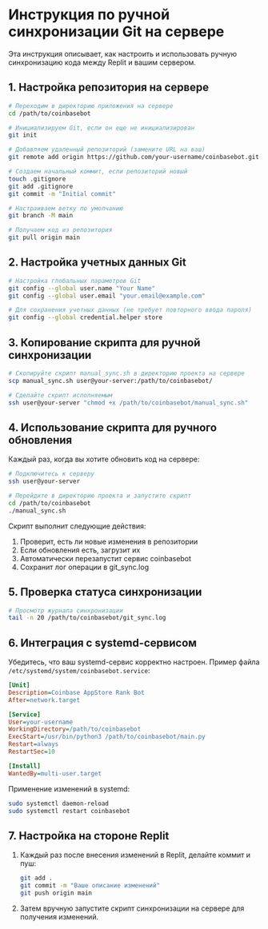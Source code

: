 # Инструкция по ручной синхронизации Git на сервере

Эта инструкция описывает, как настроить и использовать ручную синхронизацию кода между Replit и вашим сервером.

## 1. Настройка репозитория на сервере

```bash
# Переходим в директорию приложения на сервере
cd /path/to/coinbasebot

# Инициализируем Git, если он еще не инициализирован
git init

# Добавляем удаленный репозиторий (замените URL на ваш)
git remote add origin https://github.com/your-username/coinbasebot.git

# Создаем начальный коммит, если репозиторий новый
touch .gitignore
git add .gitignore
git commit -m "Initial commit"

# Настраиваем ветку по умолчанию
git branch -M main

# Получаем код из репозитория
git pull origin main
```

## 2. Настройка учетных данных Git

```bash
# Настройка глобальных параметров Git
git config --global user.name "Your Name"
git config --global user.email "your.email@example.com"

# Для сохранения учетных данных (не требует повторного ввода пароля)
git config --global credential.helper store
```

## 3. Копирование скрипта для ручной синхронизации

```bash
# Скопируйте скрипт manual_sync.sh в директорию проекта на сервере
scp manual_sync.sh user@your-server:/path/to/coinbasebot/

# Сделайте скрипт исполняемым
ssh user@your-server "chmod +x /path/to/coinbasebot/manual_sync.sh"
```

## 4. Использование скрипта для ручного обновления

Каждый раз, когда вы хотите обновить код на сервере:

```bash
# Подключитесь к серверу
ssh user@your-server

# Перейдите в директорию проекта и запустите скрипт
cd /path/to/coinbasebot
./manual_sync.sh
```

Скрипт выполнит следующие действия:
1. Проверит, есть ли новые изменения в репозитории
2. Если обновления есть, загрузит их
3. Автоматически перезапустит сервис coinbasebot
4. Сохранит лог операции в git_sync.log

## 5. Проверка статуса синхронизации

```bash
# Просмотр журнала синхронизации
tail -n 20 /path/to/coinbasebot/git_sync.log
```

## 6. Интеграция с systemd-сервисом

Убедитесь, что ваш systemd-сервис корректно настроен. Пример файла `/etc/systemd/system/coinbasebot.service`:

```ini
[Unit]
Description=Coinbase AppStore Rank Bot
After=network.target

[Service]
User=your-username
WorkingDirectory=/path/to/coinbasebot
ExecStart=/usr/bin/python3 /path/to/coinbasebot/main.py
Restart=always
RestartSec=10

[Install]
WantedBy=multi-user.target
```

Применение изменений в systemd:

```bash
sudo systemctl daemon-reload
sudo systemctl restart coinbasebot
```

## 7. Настройка на стороне Replit

1. Каждый раз после внесения изменений в Replit, делайте коммит и пуш:
   ```bash
   git add .
   git commit -m "Ваше описание изменений"
   git push origin main
   ```

2. Затем вручную запустите скрипт синхронизации на сервере для получения изменений.